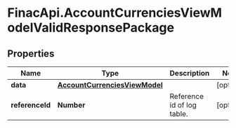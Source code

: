 # FinacApi.AccountCurrenciesViewModelValidResponsePackage

## Properties
Name | Type | Description | Notes
------------ | ------------- | ------------- | -------------
**data** | [**AccountCurrenciesViewModel**](AccountCurrenciesViewModel.md) |  | [optional] 
**referenceId** | **Number** | Reference id of log table. | [optional] 
